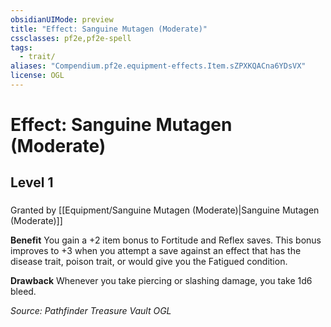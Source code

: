 ```yaml
---
obsidianUIMode: preview
title: "Effect: Sanguine Mutagen (Moderate)"
cssclasses: pf2e,pf2e-spell
tags:
  - trait/
aliases: "Compendium.pf2e.equipment-effects.Item.sZPXKQACna6YDsVX"
license: OGL
---
```

# Effect: Sanguine Mutagen (Moderate)
## Level 1
### 






Granted by [[Equipment/Sanguine Mutagen (Moderate)|Sanguine Mutagen (Moderate)]]

**Benefit** You gain a +2 item bonus to Fortitude and Reflex saves. This bonus improves to +3 when you attempt a save against an effect that has the disease trait, poison trait, or would give you the Fatigued condition.

**Drawback** Whenever you take piercing or slashing damage, you take 1d6 bleed.

*Source: Pathfinder Treasure Vault*
*OGL*